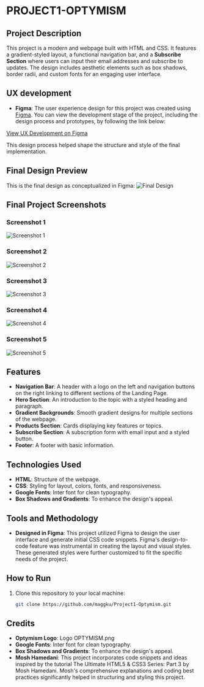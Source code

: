 # PROJECT1-OPTYMISM

## Project Description
This project is a modern and webpage built with HTML and CSS. It features a gradient-styled layout, a functional navigation bar, and a **Subscribe Section** where users can input their email addresses and subscribe to updates. The design includes aesthetic elements such as box shadows, border radii, and custom fonts for an engaging user interface.

## UX development
- **Figma**: The user experience design for this project was created using [Figma](https://www.figma.com/). You can view the development stage of the project, including the design process and prototypes, by following the link below:

[View UX Development on Figma](https://www.figma.com/design/IukzHed7QcjJxfFP36iGhH/OPTYMISM?node-id=3-8&t=jNUKA3Q6i1dhHlS5-1)

This design process helped shape the structure and style of the final implementation.

## Final Design Preview
This is the final design as conceptualized in Figma:
![Final Design](assets/Home-page-OPTYMISM.png)

## Final Project Screenshots
### Screenshot 1
![Screenshot 1](assets/Project1OPTYMISM-Website1.png)

### Screenshot 2
![Screenshot 2](assets/Project1OPTYMISM-Website2.png)

### Screenshot 3
![Screenshot 3](assets/Project1OPTYMISM-Website3.png)

### Screenshot 4
![Screenshot 4](assets/Project1OPTYMISM-Website4.png)

### Screenshot 5
![Screenshot 5](assets/Project1OPTYMISM-Website5.png)

## Features
- **Navigation Bar**: A header with a logo on the left and navigation buttons on the right linking to different sections of the Landing Page.
- **Hero Section**: An introduction to the topic with a styled heading and paragraph.
- **Gradient Backgrounds**: Smooth gradient designs for multiple sections of the webpage.
- **Products Section**: Cards displaying key features or topics.
- **Subscribe Section**: A subscription form with email input and a styled button.
- **Footer**: A footer with basic information.

## Technologies Used
- **HTML**: Structure of the webpage.
- **CSS**: Styling for layout, colors, fonts, and responsiveness.
- **Google Fonts**: Inter font for clean typography.
- **Box Shadows and Gradients**: To enhance the design's appeal.

## Tools and Methodology
- **Designed in Figma**: This project utilized Figma to design the user interface and generate initial CSS code snippets. Figma's design-to-code feature was instrumental in creating the layout and visual styles. These generated styles were further customized to fit the specific needs of the project. 

## How to Run
1. Clone this repository to your local machine:
   ```bash
   git clone https://github.com/maggku/Project1-Optymism.git

## Credits 
- **Optymism Logo**:  Logo OPTYMISM.png
- **Google Fonts**: Inter font for clean typography.
- **Box Shadows and Gradients**: To enhance the design's appeal.
- **Mosh Hamedani**:  This project incorporates code snippets and ideas inspired by the tutorial The Ultimate HTML5 & CSS3 Series: Part 3 by Mosh Hamedani. Mosh's comprehensive explanations and coding best practices significantly helped in structuring and styling this project.



